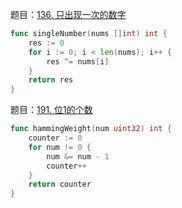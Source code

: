 



题目：[136. 只出现一次的数字](https://leetcode-cn.com/problems/single-number/)

```go
func singleNumber(nums []int) int {
	res := 0
	for i := 0; i < len(nums); i++ {
		res ^= nums[i]
	}
	return res
}
```



题目：[191. 位1的个数](https://leetcode-cn.com/problems/number-of-1-bits/)

```go
func hammingWeight(num uint32) int {
	counter := 0
	for num != 0 {
		num &= num - 1
		counter++
	}
	return counter
}
```


